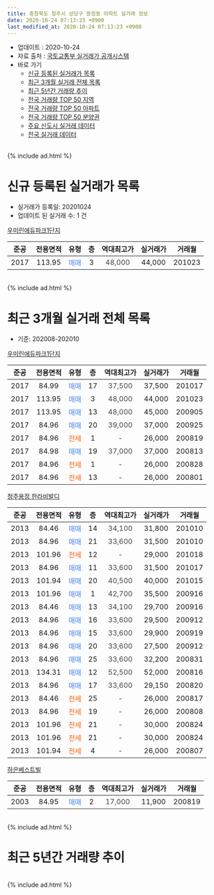 ```yaml
---
title: 충청북도 청주시 상당구 용정동 아파트 실거래 정보
date: 2020-10-24 07:13:23 +0900
last_modified_at: 2020-10-24 07:13:23 +0900
---
```


* 업데이트 : 2020-10-24
* 자료 출처 : [국토교통부 실거래가 공개시스템](http://rt.molit.go.kr)
* 바로 가기
    * [신규 등록된 실거래가 목록](#신규-등록된-실거래가-목록)
    * [최근 3개월 실거래 전체 목록](#최근-3개월-실거래-전체-목록)
    * [최근 5년간 거래량 추이](#최근-5년간-거래량-추이)
    * [전국 거래량 TOP 50 지역](https://inasie.github.io/apt-trade-info/최근-3개월-전국에서-가장-거래가-많이-발생한-지역)
    * [전국 거래량 TOP 50 아파트](https://inasie.github.io/apt-trade-info/최근-3개월-전국에서-가장-거래가-많이-발생한-아파트)
    * [전국 거래량 TOP 50 분양권](https://inasie.github.io/apt-trade-info/최근-3개월-전국에서-가장-거래가-많이-발생한-분양권)
    * [주요 신도시 실거래 데이터](https://inasie.github.io/apt-trade-info/주요-신도시)
    * [전국 실거래 데이터](https://inasie.github.io/apt-trade-info/전국)
<br>
{% include ad.html %}
<br>

# 신규 등록된 실거래가 목록
* 실거래가 등록일: 20201024
* 업데이트 된 실거래 수: 1 건


[우미린에듀파크1단지](https://search.naver.com/search.naver?query=%EC%B6%A9%EC%B2%AD%EB%B6%81%EB%8F%84+%EC%B2%AD%EC%A3%BC%EC%8B%9C+%EC%83%81%EB%8B%B9%EA%B5%AC+%EC%9A%A9%EC%A0%95%EB%8F%99+%EC%9A%B0%EB%AF%B8%EB%A6%B0%EC%97%90%EB%93%80%ED%8C%8C%ED%81%AC1%EB%8B%A8%EC%A7%80)

|준공|전용면적|유형|층|역대최고가|실거래가|거래월|
|:---:|:---:|:---:|:---:|:---:|:---:|:---:|
|2017|113.95|<span style="color:#4285f3">매매</span>|3|<span style="color:#444444">48,000</span>|44,000|201023|


<br>
{% include ad.html %}
<br>

# 최근 3개월 실거래 전체 목록
* 기준: 202008-202010


[우미린에듀파크1단지](https://search.naver.com/search.naver?query=%EC%B6%A9%EC%B2%AD%EB%B6%81%EB%8F%84+%EC%B2%AD%EC%A3%BC%EC%8B%9C+%EC%83%81%EB%8B%B9%EA%B5%AC+%EC%9A%A9%EC%A0%95%EB%8F%99+%EC%9A%B0%EB%AF%B8%EB%A6%B0%EC%97%90%EB%93%80%ED%8C%8C%ED%81%AC1%EB%8B%A8%EC%A7%80)

|준공|전용면적|유형|층|역대최고가|실거래가|거래월|
|:---:|:---:|:---:|:---:|:---:|:---:|:---:|
|2017|84.99|<span style="color:#4285f3">매매</span>|17|<span style="color:#444444">37,500</span>|37,500|201017|
|2017|113.95|<span style="color:#4285f3">매매</span>|3|<span style="color:#444444">48,000</span>|44,000|201023|
|2017|113.95|<span style="color:#4285f3">매매</span>|13|<span style="color:#444444">48,000</span>|45,000|200905|
|2017|84.96|<span style="color:#4285f3">매매</span>|20|<span style="color:#444444">39,000</span>|37,000|200925|
|2017|84.96|<span style="color:#ff5a00">전세</span>|1|<span style="color:#444444">-</span>|26,000|200819|
|2017|84.98|<span style="color:#4285f3">매매</span>|19|<span style="color:#444444">37,000</span>|37,000|200813|
|2017|84.96|<span style="color:#ff5a00">전세</span>|1|<span style="color:#444444">-</span>|26,000|200828|
|2017|84.96|<span style="color:#ff5a00">전세</span>|13|<span style="color:#444444">-</span>|26,000|200801|

[청주용정 한라비발디](https://search.naver.com/search.naver?query=%EC%B6%A9%EC%B2%AD%EB%B6%81%EB%8F%84+%EC%B2%AD%EC%A3%BC%EC%8B%9C+%EC%83%81%EB%8B%B9%EA%B5%AC+%EC%9A%A9%EC%A0%95%EB%8F%99+%EC%B2%AD%EC%A3%BC%EC%9A%A9%EC%A0%95+%ED%95%9C%EB%9D%BC%EB%B9%84%EB%B0%9C%EB%94%94)

|준공|전용면적|유형|층|역대최고가|실거래가|거래월|
|:---:|:---:|:---:|:---:|:---:|:---:|:---:|
|2013|84.46|<span style="color:#4285f3">매매</span>|14|<span style="color:#444444">34,100</span>|31,800|201010|
|2013|84.96|<span style="color:#4285f3">매매</span>|21|<span style="color:#444444">33,600</span>|31,500|201010|
|2013|101.96|<span style="color:#ff5a00">전세</span>|12|<span style="color:#444444">-</span>|29,000|201018|
|2013|84.96|<span style="color:#4285f3">매매</span>|11|<span style="color:#444444">33,600</span>|31,500|201017|
|2013|101.94|<span style="color:#4285f3">매매</span>|20|<span style="color:#444444">40,500</span>|40,000|201015|
|2013|101.96|<span style="color:#4285f3">매매</span>|1|<span style="color:#444444">42,700</span>|35,500|200916|
|2013|84.46|<span style="color:#4285f3">매매</span>|13|<span style="color:#444444">34,100</span>|29,700|200916|
|2013|84.96|<span style="color:#4285f3">매매</span>|16|<span style="color:#444444">33,600</span>|29,500|200912|
|2013|84.96|<span style="color:#4285f3">매매</span>|15|<span style="color:#444444">33,600</span>|29,900|200919|
|2013|84.96|<span style="color:#4285f3">매매</span>|20|<span style="color:#444444">33,600</span>|27,500|200912|
|2013|84.96|<span style="color:#4285f3">매매</span>|25|<span style="color:#444444">33,600</span>|32,200|200831|
|2013|134.31|<span style="color:#4285f3">매매</span>|12|<span style="color:#444444">52,500</span>|52,000|200816|
|2013|84.96|<span style="color:#4285f3">매매</span>|17|<span style="color:#444444">33,600</span>|29,150|200820|
|2013|84.46|<span style="color:#ff5a00">전세</span>|25|<span style="color:#444444">-</span>|26,000|200817|
|2013|84.96|<span style="color:#ff5a00">전세</span>|19|<span style="color:#444444">-</span>|26,000|200808|
|2013|101.96|<span style="color:#ff5a00">전세</span>|21|<span style="color:#444444">-</span>|30,000|200824|
|2013|101.96|<span style="color:#ff5a00">전세</span>|21|<span style="color:#444444">-</span>|30,000|200824|
|2013|101.94|<span style="color:#ff5a00">전세</span>|4|<span style="color:#444444">-</span>|26,000|200807|

[하은베스트빌](https://search.naver.com/search.naver?query=%EC%B6%A9%EC%B2%AD%EB%B6%81%EB%8F%84+%EC%B2%AD%EC%A3%BC%EC%8B%9C+%EC%83%81%EB%8B%B9%EA%B5%AC+%EC%9A%A9%EC%A0%95%EB%8F%99+%ED%95%98%EC%9D%80%EB%B2%A0%EC%8A%A4%ED%8A%B8%EB%B9%8C)

|준공|전용면적|유형|층|역대최고가|실거래가|거래월|
|:---:|:---:|:---:|:---:|:---:|:---:|:---:|
|2003|84.95|<span style="color:#4285f3">매매</span>|2|<span style="color:#444444">17,000</span>|11,900|200819|


<br>
{% include ad.html %}
<br>

# 최근 5년간 거래량 추이


<div style="width:100%;">
    <canvas id="deal_progress" height="200"></canvas>
</div>

<script>
new Chart(document.getElementById("deal_progress"), {
    type: 'line',
    data: {
        labels: ['201510','201511','201512','201601','201602','201603','201604','201605','201606','201607','201608','201609','201610','201611','201612','201701','201702','201703','201704','201705','201706','201707','201708','201709','201710','201711','201712','201801','201802','201803','201804','201805','201806','201807','201808','201809','201810','201811','201812','201901','201902','201903','201904','201905','201906','201907','201908','201909','201910','201911','201912','202001','202002','202003','202004','202005','202006','202007','202008','202009','202010'],
        datasets: [{
            label: '매매',
            pointRadius: 1,
            data: [5, 4, 1, 1, 5, 5, 11, 4, 4, 5, 4, 6, 9, 5, 5, 5, 4, 4, 7, 6, 9, 6, 6, 4, 4, 7, 2, 8, 7, 3, 4, 5, 3, 1, 4, 2, 5, 3, 6, 5, 9, 1, 1, 5, 8, 4, 8, 7, 12, 10, 17, 11, 14, 20, 24, 33, 29, 10, 5, 7, 6],
            borderColor: "rgba(255, 201, 14, 1)",
            backgroundColor: "rgba(255, 201, 14, 0.5)",
            fill: false,
            lineTension: 0
        },{
            label: '전월세',
            pointRadius: 1,
            data: [1, 1, 1, 4, 1, 1, 2, 0, 0, 0, 1, 0, 1, 1, 1, 0, 1, 2, 1, 0, 6, 6, 2, 5, 6, 8, 9, 5, 5, 5, 2, 2, 3, 3, 1, 3, 1, 4, 5, 6, 0, 2, 1, 2, 2, 5, 4, 3, 2, 1, 5, 4, 2, 7, 0, 5, 5, 2, 8, 0, 1],
            borderColor: "rgba(0, 141, 185, 1)",
            backgroundColor: "rgba(0, 141, 185, 0.5)",
            fill: false,
            lineTension: 0
        }
        ]
    },
    options: {
        responsive: true,
        title: {
            display: false
        },
        tooltips: {
            mode: 'index',
            intersect: false
        },
        hover: {
            mode: 'nearest',
            intersect: true
        },
        scales: {
            xAxes: [{
                display: true,
                scaleLabel: {
                    display: true,
                    labelString: '년/월'
                }
            }],
            yAxes: [{
                display: true,
                ticks: {
                    suggestedMin: 0,
                },
                scaleLabel: {
                    display: true,
                    labelString: '실거래 수'
                }
            }]
        }
    }
});

</script>


<br>
{% include ad.html %}
<br>

